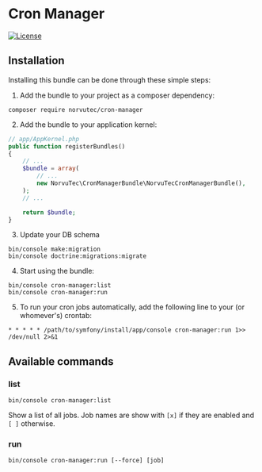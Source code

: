 Cron Manager
===========

[![License](https://img.shields.io/badge/license-MIT-blue.svg?style=flat-square)](LICENSE)

Installation
------------

Installing this bundle can be done through these simple steps:

1. Add the bundle to your project as a composer dependency:
```shell
composer require norvutec/cron-manager
```

2. Add the bundle to your application kernel:
```php
// app/AppKernel.php
public function registerBundles()
{
    // ...
    $bundle = array(
        // ...
        new NorvuTec\CronManagerBundle\NorvuTecCronManagerBundle(),
    );
    // ...

    return $bundle;
}
```

3. Update your DB schema
```shell
bin/console make:migration
bin/console doctrine:migrations:migrate
```

4. Start using the bundle:
```shell
bin/console cron-manager:list
bin/console cron-manager:run
```

5. To run your cron jobs automatically, add the following line to your (or whomever's) crontab:
```
* * * * * /path/to/symfony/install/app/console cron-manager:run 1>> /dev/null 2>&1
```

Available commands
------------------

### list
```shell
bin/console cron-manager:list
```
Show a list of all jobs. Job names are show with ```[x]``` if they are enabled and ```[ ]``` otherwise.

### run
```shell
bin/console cron-manager:run [--force] [job]
```